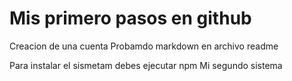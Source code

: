 
<h1>Mis primero pasos en github</h1>
Creacion de una cuenta
Probamdo markdown en archivo readme

Para instalar el sismetam debes ejecutar npm
Mi segundo sistema


